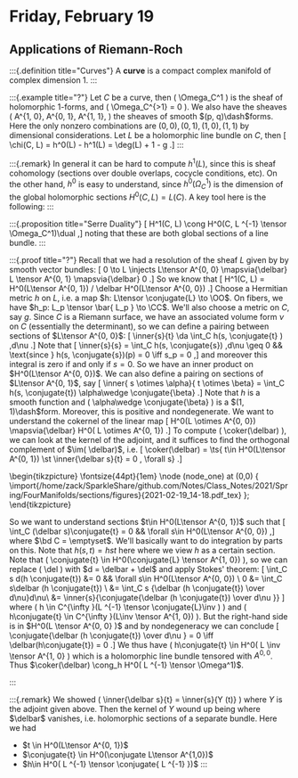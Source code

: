 # Friday, February 19

## Applications of Riemann-Roch


:::{.definition title="Curves"}
A **curve** is a compact complex manifold of complex dimension 1.
:::


:::{.example title="?"}
Let $C$ be a curve, then \( \Omega_C^1 \) is the sheaf of holomorphic 1-forms, and \( \Omega_C^{>1} = 0 \).
We also have the sheaves \( A^{1, 0}, A^{0, 1}, A^{1, 1}, \) the sheaves of smooth $(p, q)\dash$forms.
Here the only nonzero combinations are $(0, 0), (0, 1), (1, 0), (1, 1)$ by dimensional considerations.
Let $L$ be a holomorphic line bundle on $C$, then 
\[ \chi(C, L) = h^0(L) - h^1(L) = \deg(L) + 1 - g .\]
:::


:::{.remark}
In general it can be hard to compute $h^1(L)$, since this is sheaf cohomology (sections over double overlaps, cocycle conditions, etc).
On the other hand, $h^0$ is easy to understand, since $h^0( \Omega^1_C)$ is the dimension of the global holomorphic sections $H^0(C, L) = L(C)$.
A key tool here is the following: 
:::


:::{.proposition title="Serre Duality"}
\[
H^1(C, L) \cong H^0(C, L ^{-1} \tensor \Omega_C^1)\dual
,\]
noting that these are both global sections of a line bundle.
:::


:::{.proof title="?"}
Recall that we had a resolution of the sheaf $L$ given by by smooth vector bundles:
\[
0 \to L \injects L\tensor A^{0, 0} \mapsvia{\delbar} L \tensor A^{0, 1} \mapsvia{\delbar} 0
.\]
So we know that 
\[
H^1(C, L) = H^0(L\tensor A^{0, 1}) / \delbar H^0(L\tensor A^{0, 0})
.\]
Choose a Hermitian metric $h$ on $L$, i.e. a map $h: L\tensor \conjugate{L} \to \OO$.
On fibers, we have $h_p: L_p \tensor \bar{ L_p } \to \CC$.
We'll also choose a metric on $C$, say $g$.
Since $C$ is a Riemann surface, we have an associated volume form $\nu$ on $C$ (essentially the determinant), so we can define a pairing between sections of $L\tensor A^{0, 0}$:
\[
\inner{s}{t} \da \int_C h(s, \conjugate{t} ) \,d\nu
.\]
Note that 
\[
\inner{s}{s} = \int_C h(s, \conjugate{s}) \,d\nu \geq 0
&& \text{since }
h(s, \conjugate{s})(p) = 0 \iff s_p = 0
,\]
and moreover this integral is zero if and only if $s=0$.
So we have an inner product on $H^0(L\tensor A^{0, 0})$.
We can also define a pairing on sections of $L\tensor A^{0, 1}$, say
\[
\inner{ s \otimes \alpha}{ t \otimes \beta} = \int_C h(s, \conjugate{t}) \alpha\wedge \conjugate{\beta}
.\]
Note that $h$ is a smooth function and \( \alpha\wedge \conjugate{\beta} \) is a $(1, 1)\dash$form.
Moreover, this is positive and nondegenerate.
We want to understand the cokernel of the linear map
\[
H^0(L \otimes A^{0, 0}) \mapsvia{\delbar} H^0( L \otimes A^{0, 1})
.\]
To compute \( \coker(\delbar) \), we can look at the kernel of the adjoint, and it suffices to find the orthogonal complement of $\im( \delbar)$, i.e. 
\[
\coker(\delbar) = \ts{ t\in H^0(L\tensor A^{0, 1}) \st \inner{\delbar s}{t} = 0 \, \forall s} 
.\]

\begin{tikzpicture}
\fontsize{44pt}{1em} 
\node (node_one) at (0,0) { \import{/home/zack/SparkleShare/github.com/Notes/Class_Notes/2021/Spring/FourManifolds/sections/figures}{2021-02-19_14-18.pdf_tex} };
\end{tikzpicture}

So we want to understand sections $t\in H^0(L\tensor A^{0, 1})$ such that 
\[
\int_C (\delbar s)\conjugate{t} = 0 && \forall s\in H^0(L\tensor A^{0, 0})
,\]
where $\bd C = \emptyset$.
We'll basically want to do integration by parts on this.
Note that $h(s, t) = hst$ here where we view $h$ as a certain section.
Note that \( \conjugate{t} \in H^0(\conjugate{L} \tensor A^{1, 0}) \), so we can replace \( \del \) with $d = \delbar + \del$ and apply Stokes' theorem:
\[
\int_C s d(h \conjugate{t}) &= 0 && \forall s\in H^0(L\tensor A^{0, 0}) \\
0 
&= \int_C s\delbar (h \conjugate{t}) \\
&= \int_C s {\delbar (h \conjugate{t}) \over d\nu}d\nu\\
&= \inner{s}{\conjugate{\delbar (h \conjugate{t}) \over d\nu }}
\]
where \( h \in C^{\infty }(L ^{-1} \tensor \conjugate{L}\inv ) \) and \( h\conjugate{t} \in C^{\infty }(L\inv \tensor A^{1, 0}) \).
But the right-hand side is in $H^0(L \tensor A^{0, 0} )$ and by nondegeneracy we can conclude
\[
\conjugate{\delbar (h \conjugate{t}) \over d\nu } = 0
\iff \delbar(h\conjugate{t}) = 0
.\]
We thus have \( h\conjugate{t} \in H^0( L \inv \tensor A^{1, 0} \) which is a holomorphic line bundle tensored with $A^{0, 0}$.
Thus $\coker(\delbar) \cong_h H^0( L ^{-1} \tensor \Omega^1)$.

:::


:::{.remark}
We showed \( \inner{\delbar s}{t} = \inner{s}{Y (t)} \) where $Y$ is the adjoint given above.
Then the kernel of $Y$ wound up being where $\delbar$ vanishes, i.e. holomorphic sections of a separate bundle.
Here we had

- $t \in H^0(L\tensor A^{0, 1})$
- $\conjugate{t} \in H^0(\conjugate L\tensor A^{1,0})$
- $h\in H^0( L ^{-1} \tensor \conjugate{ L ^{-1} })$
:::






